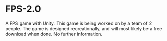 # FPS-2.0
A FPS game with Unity.
This game is being worked on by a team of 2 people. The game is designed recreationally, and will most likely be a free download when done.
No further information.
